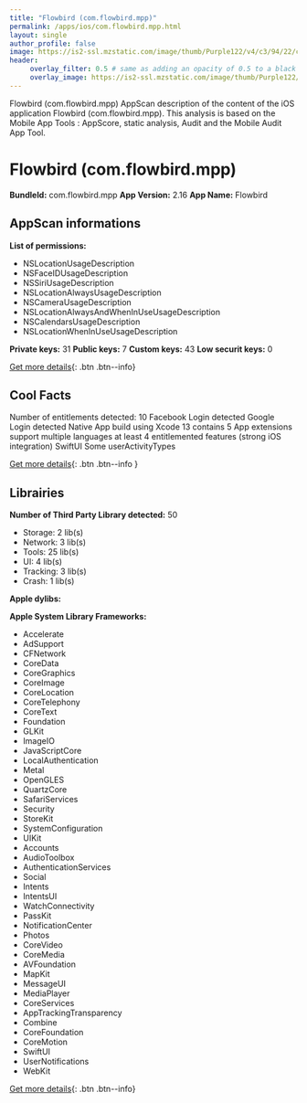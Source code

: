 ```yaml
---
title: "Flowbird (com.flowbird.mpp)"
permalink: /apps/ios/com.flowbird.mpp.html
layout: single
author_profile: false
image: https://is2-ssl.mzstatic.com/image/thumb/Purple122/v4/c3/94/22/c3942246-d68d-f91b-7644-d61c04374e66/FB_AppIcon-1x_U007emarketing-0-5-0-85-220.png/512x512bb.jpg
header: 
     overlay_filter: 0.5 # same as adding an opacity of 0.5 to a black background
     overlay_image: https://is2-ssl.mzstatic.com/image/thumb/Purple122/v4/c3/94/22/c3942246-d68d-f91b-7644-d61c04374e66/FB_AppIcon-1x_U007emarketing-0-5-0-85-220.png/512x512bb.jpg
---
```

Flowbird (com.flowbird.mpp) AppScan description of the content of the iOS application Flowbird (com.flowbird.mpp). This analysis is based on the Mobile App Tools : AppScore, static analysis, Audit and the Mobile Audit App Tool.

# Flowbird (com.flowbird.mpp)

**BundleId:** com.flowbird.mpp
**App Version:** 2.16
**App Name:** Flowbird


## AppScan informations 

**List of permissions:** 
- NSLocationUsageDescription
- NSFaceIDUsageDescription
- NSSiriUsageDescription
- NSLocationAlwaysUsageDescription
- NSCameraUsageDescription
- NSLocationAlwaysAndWhenInUseUsageDescription
- NSCalendarsUsageDescription
- NSLocationWhenInUseUsageDescription
  
  
**Private keys:** 31
**Public keys:** 7
**Custom keys:** 43
**Low securit keys:** 0
  
[Get more details](/pricing.html){: .btn .btn--info}

## Cool Facts

Number of entitlements detected: 10
Facebook Login detected
Google Login detected
Native App
build using Xcode 13
contains 5 App extensions
support multiple languages
at least 4 entitlemented features (strong iOS integration)
SwiftUI
Some userActivityTypes
  
[Get more details](/pricing.html){: .btn .btn--info }

## Librairies 
**Number of Third Party Library detected:** 50
- Storage: 2 lib(s)
- Network: 3 lib(s)
- Tools: 25 lib(s)
- UI: 4 lib(s)
- Tracking: 3 lib(s)
- Crash: 1 lib(s)


**Apple dylibs:**


**Apple System Library Frameworks:**
- Accelerate
- AdSupport
- CFNetwork
- CoreData
- CoreGraphics
- CoreImage
- CoreLocation
- CoreTelephony
- CoreText
- Foundation
- GLKit
- ImageIO
- JavaScriptCore
- LocalAuthentication
- Metal
- OpenGLES
- QuartzCore
- SafariServices
- Security
- StoreKit
- SystemConfiguration
- UIKit
- Accounts
- AudioToolbox
- AuthenticationServices
- Social
- Intents
- IntentsUI
- WatchConnectivity
- PassKit
- NotificationCenter
- Photos
- CoreVideo
- CoreMedia
- AVFoundation
- MapKit
- MessageUI
- MediaPlayer
- CoreServices
- AppTrackingTransparency
- Combine
- CoreFoundation
- CoreMotion
- SwiftUI
- UserNotifications
- WebKit


  
[Get more details](/pricing.html){: .btn .btn--info}


